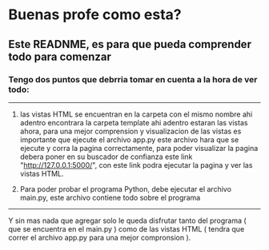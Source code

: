 # Buenas profe como esta?

## Este READNME, es para que pueda comprender todo para comenzar 

### Tengo dos puntos que debrria tomar en cuenta a la hora de ver todo:

-----------------------------------------------------------------------------------------------------------------

1. las vistas HTML se encuentran en la carpeta 
   con el mismo nombre ahi adentro encontrara la carpeta template ahi adentro estaran las vistas
   ahora, para una mejor comprension y visualizacion de las vistas es importante que ejecute el 
   archivo app.py este archivo hara que se ejecute y corra la pagina correctamente, para poder visualizar
   la pagina debera poner en su buscador de confianza este link "http://127.0.0.1:5000/", con este link podra 
   ejecutar la pagina y ver las vistas HTML.

2. Para poder probar el programa Python, debe ejecutar el archivo main.py, este archivo contiene todo sobre el
   programa

-------------------------------------------------------------------------------------------------------------------

   Y sin mas nada que agregar solo le queda disfrutar tanto del programa ( que se encuentra en el main.py ) como 
   de las vistas HTML ( tendra que correr el archivo app.py para una mejor compronsion ). 
